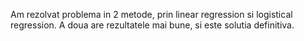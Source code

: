 Am rezolvat problema in 2 metode, prin linear regression si logistical regression.
A doua are rezultatele mai bune, si este solutia definitiva.
